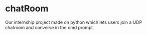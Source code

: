 # chatRoom
Our internship project made on python which lets users join a UDP chatroom and converse in the cmd prompt
